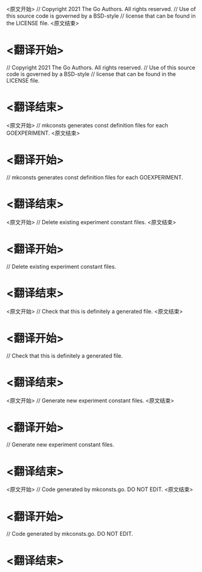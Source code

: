 
<原文开始>
// Copyright 2021 The Go Authors. All rights reserved.
// Use of this source code is governed by a BSD-style
// license that can be found in the LICENSE file.
<原文结束>

# <翻译开始>
// Copyright 2021 The Go Authors. All rights reserved.
// Use of this source code is governed by a BSD-style
// license that can be found in the LICENSE file.
# <翻译结束>


<原文开始>
// mkconsts generates const definition files for each GOEXPERIMENT.
<原文结束>

# <翻译开始>
// mkconsts generates const definition files for each GOEXPERIMENT.
# <翻译结束>


<原文开始>
// Delete existing experiment constant files.
<原文结束>

# <翻译开始>
// Delete existing experiment constant files.
# <翻译结束>


<原文开始>
// Check that this is definitely a generated file.
<原文结束>

# <翻译开始>
// Check that this is definitely a generated file.
# <翻译结束>


<原文开始>
// Generate new experiment constant files.
<原文结束>

# <翻译开始>
// Generate new experiment constant files.
# <翻译结束>


<原文开始>
// Code generated by mkconsts.go. DO NOT EDIT.
<原文结束>

# <翻译开始>
// Code generated by mkconsts.go. DO NOT EDIT.
# <翻译结束>

